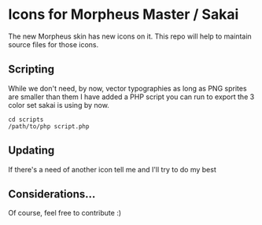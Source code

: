 # Icons for Morpheus Master / Sakai

The new Morpheus skin has new icons on it. This repo will help to maintain source files for those icons. 

## Scripting

While we don't need, by now, vector typographies as long as PNG sprites are smaller than them I have added a PHP script you can run to export the 3 color set sakai is using by now.

```
cd scripts
/path/to/php script.php
```

## Updating

If there's a need of another icon tell me and I'll try to do my best

## Considerations...

Of course, feel free to contribute :)
